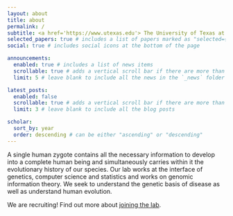 ```yaml
---
layout: about
title: about
permalink: /
subtitle: <a href='https://www.utexas.edu'> The University of Texas at Austin</a> |  <a href='https://www.utexas.edu'> Integrative Biology </a>  |  <a href='https://www.utexas.edu'> Statistics and Data Science</a> 
selected_papers: true # includes a list of papers marked as "selected={true}"
social: true # includes social icons at the bottom of the page

announcements:
  enabled: true # includes a list of news items
  scrollable: true # adds a vertical scroll bar if there are more than 3 news items
  limit: 5 # leave blank to include all the news in the `_news` folder

latest_posts:
  enabled: false
  scrollable: true # adds a vertical scroll bar if there are more than 3 new posts items
  limit: 3 # leave blank to include all the blog posts

scholar:
  sort_by: year
  order: descending # can be either "ascending" or "descending"
---
```


A single human zygote contains all the necessary information to develop into a complete human being and simultaneously carries within it the evolutionary history of our species. Our lab works at the interface of genetics, computer science and statistics and works on genomic information theory. We seek to understand the genetic basis of disease as well as understand human evolution.


We are recruiting! Find out more about [joining the lab](/join/).
